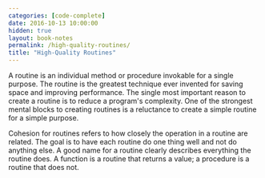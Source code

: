 ```yaml
---
categories: [code-complete]
date: 2016-10-13 10:00:00
hidden: true
layout: book-notes
permalink: /high-quality-routines/
title: "High-Quality Routines"
---
```


A routine is an individual method or procedure invokable for a single purpose. The routine is the greatest technique ever invented for saving space and improving performance. The single most important reason to create a routine is to reduce a program's complexity. One of the strongest mental blocks to creating routines is a reluctance to create a simple routine for a simple purpose.

Cohesion for routines refers to how closely the operation in a routine are related. The goal is to have each routine do one thing well and not do anything else. A good name for a routine clearly describes everything the routine does. A function is a routine that returns a value; a procedure is a routine that does not.